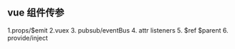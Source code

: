 ## vue 组件传参
1.props/$emit
2.vuex
3. pubsub/eventBus
4. attr listeners
5. $ref $parent 
6. provide/inject
